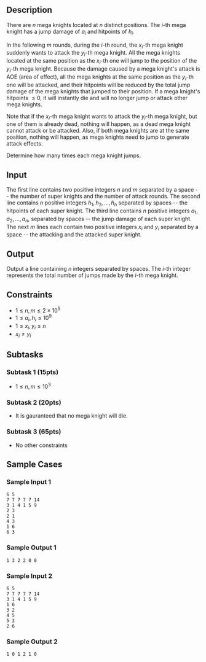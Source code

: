 ## Description

There are $n$ mega knights located at $n$ distinct positions. The $i$-th mega knight has a jump damage of $a_i$ and hitpoints of $h_i$.

In the following $m$ rounds, during the $i$-th round, the $x_i$-th mega knight suddenly wants to attack the $y_i$-th mega knight. All the mega knights located at the same position as the $x_i$-th one will jump to the position of the $y_i$-th mega knight. Because the damage caused by a mega knight's attack is AOE (area of effect), all the mega knights at the same position as the $y_i$-th one will be attacked, and their hitpoints will be reduced by the total jump damage of the mega knights that jumped to their position. If a mega knight's hitpoints $\leq 0$, it will instantly die and will no longer jump or attack other mega knights.

Note that if the $x_i$-th mega knight wants to attack the $y_i$-th mega knight, but one of them is already dead, nothing will happen, as a dead mega knight cannot attack or be attacked. Also, if both mega knights are at the same position, nothing will happen, as mega knights need to jump to generate attack effects.

Determine how many times each mega knight jumps.

## Input

The first line contains two positive integers $n$ and $m$ separated by a space -- the number of super knights and the number of attack rounds.
The second line contains $n$ positive integers $h_1, h_2, \dots, h_n$ separated by spaces -- the hitpoints of each super knight.
The third line contains $n$ positive integers $a_1, a_2, \dots, a_n$, separated by spaces -- the jump damage of each super knight.
The next $m$ lines each contain two positive integers $x_i$ and $y_i$ separated by a space -- the attacking and the attacked super knight.

## Output

Output a line containing $n$ integers separated by spaces. The $i$-th integer represents the total number of jumps made by the $i$-th mega knight.

## Constraints

* $1\leq n, m\leq2\times10^5$
* $1\leq a_i, h_i\leq10^9$
* $1\leq x_i, y_i\leq n$
* $x_i\neq y_i$

## Subtasks

### Subtask 1 (15pts)

* $1\leq n, m\leq10^3$

### Subtask 2 (20pts)

* It is gauranteed that no mega knight will die.

### Subtask 3 (65pts)

* No other constraints

## Sample Cases

### Sample Input 1

```
6 5
7 7 7 7 7 14
3 1 4 1 5 9
2 3
2 1
4 3
1 6
6 3
```

### Sample Output 1

```
1 3 2 2 0 0
```

### Sample Input 2

```
6 5
7 7 7 7 7 14
3 1 4 1 5 9
1 6
3 2
4 5
5 3
2 6
```

### Sample Output 2

```
1 0 1 2 1 0
```

